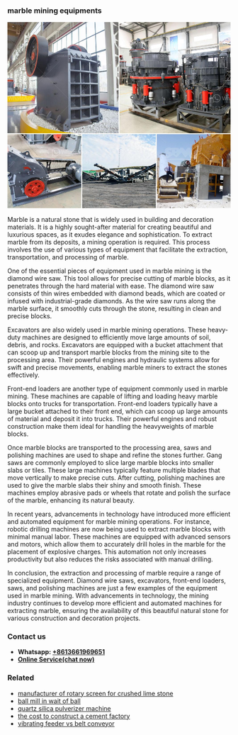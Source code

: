 <h3>marble mining equipments</h3><img src='1706753855.jpg' alt=''><p>Marble is a natural stone that is widely used in building and decoration materials. It is a highly sought-after material for creating beautiful and luxurious spaces, as it exudes elegance and sophistication. To extract marble from its deposits, a mining operation is required. This process involves the use of various types of equipment that facilitate the extraction, transportation, and processing of marble.</p><p>One of the essential pieces of equipment used in marble mining is the diamond wire saw. This tool allows for precise cutting of marble blocks, as it penetrates through the hard material with ease. The diamond wire saw consists of thin wires embedded with diamond beads, which are coated or infused with industrial-grade diamonds. As the wire saw runs along the marble surface, it smoothly cuts through the stone, resulting in clean and precise blocks.</p><p>Excavators are also widely used in marble mining operations. These heavy-duty machines are designed to efficiently move large amounts of soil, debris, and rocks. Excavators are equipped with a bucket attachment that can scoop up and transport marble blocks from the mining site to the processing area. Their powerful engines and hydraulic systems allow for swift and precise movements, enabling marble miners to extract the stones effectively.</p><p>Front-end loaders are another type of equipment commonly used in marble mining. These machines are capable of lifting and loading heavy marble blocks onto trucks for transportation. Front-end loaders typically have a large bucket attached to their front end, which can scoop up large amounts of material and deposit it into trucks. Their powerful engines and robust construction make them ideal for handling the heavyweights of marble blocks.</p><p>Once marble blocks are transported to the processing area, saws and polishing machines are used to shape and refine the stones further. Gang saws are commonly employed to slice large marble blocks into smaller slabs or tiles. These large machines typically feature multiple blades that move vertically to make precise cuts. After cutting, polishing machines are used to give the marble slabs their shiny and smooth finish. These machines employ abrasive pads or wheels that rotate and polish the surface of the marble, enhancing its natural beauty.</p><p>In recent years, advancements in technology have introduced more efficient and automated equipment for marble mining operations. For instance, robotic drilling machines are now being used to extract marble blocks with minimal manual labor. These machines are equipped with advanced sensors and motors, which allow them to accurately drill holes in the marble for the placement of explosive charges. This automation not only increases productivity but also reduces the risks associated with manual drilling.</p><p>In conclusion, the extraction and processing of marble require a range of specialized equipment. Diamond wire saws, excavators, front-end loaders, saws, and polishing machines are just a few examples of the equipment used in marble mining. With advancements in technology, the mining industry continues to develop more efficient and automated machines for extracting marble, ensuring the availability of this beautiful natural stone for various construction and decoration projects.</p><h3>Contact us</h3><ul><li><strong>Whatsapp:&nbsp;<a href="https://wa.me/8613661969651">+8613661969651</a></strong></li><li><a href="https://swt.shibang-china.com/?git&amp;zhl&amp;marble mining equipments"><strong>Online Service(chat now)</strong></a></li></ul><h3>Related</h3><ul><li><a href='manufacturer of rotary screen for crushed lime stone.md'>manufacturer of rotary screen for crushed lime stone</a></li><li><a href='ball mill in wait of ball.md'>ball mill in wait of ball</a></li><li><a href='quartz silica pulverizer machine.md'>quartz silica pulverizer machine</a></li><li><a href='the cost to construct a cement factory.md'>the cost to construct a cement factory</a></li><li><a href='vibrating feeder vs belt conveyor.md'>vibrating feeder vs belt conveyor</a></li></ul>